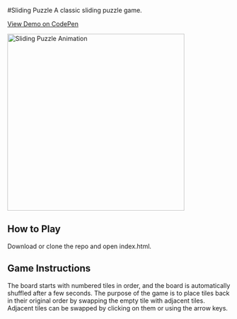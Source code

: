 #Sliding Puzzle
A classic sliding puzzle game. 

[View Demo on CodePen](https://codepen.io/camchambers/pen/rNzdJzG)

<img src="./screenshots/sliding-puzzle.gif?raw=true" alt="Sliding Puzzle Animation" width="400"/>

## How to Play
Download or clone the repo and open index.html. 

## Game Instructions
The board starts with numbered tiles in order, and the board is automatically 
shuffled after a few seconds. The purpose of the game is to place tiles back
in their original order by swapping the empty tile with adjacent tiles. Adjacent
tiles can be swapped by clicking on them or using the arrow keys. 
